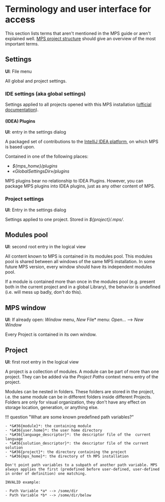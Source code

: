 # Terminology and user interface for access

This section lists terms that aren't mentioned in the MPS guide or aren't explained well. [MPS project structure](https://www.jetbrains.com/help/mps/mps-project-structure.html) should give an overview of the most important terms.

## Settings

**UI**: File menu

All global and project settings.

### IDE settings (aka global settings)

Settings applied to all projects opened with this MPS installation ([official documentation](https://www.jetbrains.com/help/mps/directories-used-by-the-ide-to-store-settings-caches-plugins-and-logs.htm)).

#### (IDEA) Plugins

**UI**: entry in the settings dialog

A packaged set of contributions to the [IntelliJ IDEA platform](https://plugins.jetbrains.com/docs/intellij/welcome.html), on which MPS is based upon.

Contained in one of the following places:

- *${mps_home}/plugins*
- *«GlobalSettingsDir»/plugins*

MPS plugins bear no relationship to IDEA Plugins.
However, you can package MPS plugins into IDEA plugins, just as any other content of MPS.

### Project settings

**UI**: Entry in the settings dialog

Settings applied to one project. Stored in *${project}/.mps/*.

## Modules pool

**UI**: second root entry in the logical view

All content known to MPS is contained in its modules pool. This modules pool is shared between all windows of the same MPS installation. In some future MPS version, every window should have its independent modules pool.

If a module is contained more than once in the modules pool (e.g. present both in the current project and in a global Library), the behavior is undefined (i.e. will mess up badly, don't do this).


## MPS window

**UI**: If already open: *Window* menu, *New* File* menu: *Open...* --> *New Window*

Every Project is contained in its own window.

## Project

**UI**: first root entry in the logical view

A project is a collection of modules. A module can be part of more than one project. They can be added via the *Project Paths* context menu entry of the project.

Modules can be nested in folders. These folders are stored in the project, i.e. the same module can be in different folders inside different Projects. Folders are only for visual organization, they don't have any effect on storage location, generation, or anything else.

!!! question "What are some known predefined path variables?"

    - *&#36{module}*: the containing module
    - *&#36{user.home}*: the user home directory
    - *&#36{language_descriptor}*: the descriptor file of the  current language
    - *&#36{solution_descriptor}*: the descriptor file of the current solution
    - *&#36{project}*: the directory containing the project
    - *&#36{mps_home}*: the directory of th MPS installation
    
    Don't point path variables to a subpath of another path variable. MPS always applies the first (predefined before user-defined, user-defined in order of definition) one matching.

	INVALID example:

	- Path Variable *a* --> /some/dir
	- Path Variable *b* --> /some/dir/below

